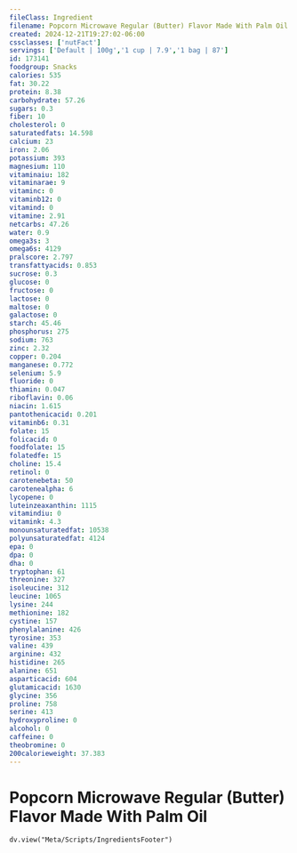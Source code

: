 ```yaml
---
fileClass: Ingredient
filename: Popcorn Microwave Regular (Butter) Flavor Made With Palm Oil
created: 2024-12-21T19:27:02-06:00
cssclasses: ['nutFact']
servings: ['Default | 100g','1 cup | 7.9','1 bag | 87']
id: 173141
foodgroup: Snacks
calories: 535
fat: 30.22
protein: 8.38
carbohydrate: 57.26
sugars: 0.3
fiber: 10
cholesterol: 0
saturatedfats: 14.598
calcium: 23
iron: 2.06
potassium: 393
magnesium: 110
vitaminaiu: 182
vitaminarae: 9
vitaminc: 0
vitaminb12: 0
vitamind: 0
vitamine: 2.91
netcarbs: 47.26
water: 0.9
omega3s: 3
omega6s: 4129
pralscore: 2.797
transfattyacids: 0.853
sucrose: 0.3
glucose: 0
fructose: 0
lactose: 0
maltose: 0
galactose: 0
starch: 45.46
phosphorus: 275
sodium: 763
zinc: 2.32
copper: 0.204
manganese: 0.772
selenium: 5.9
fluoride: 0
thiamin: 0.047
riboflavin: 0.06
niacin: 1.615
pantothenicacid: 0.201
vitaminb6: 0.31
folate: 15
folicacid: 0
foodfolate: 15
folatedfe: 15
choline: 15.4
retinol: 0
carotenebeta: 50
carotenealpha: 6
lycopene: 0
luteinzeaxanthin: 1115
vitamindiu: 0
vitamink: 4.3
monounsaturatedfat: 10538
polyunsaturatedfat: 4124
epa: 0
dpa: 0
dha: 0
tryptophan: 61
threonine: 327
isoleucine: 312
leucine: 1065
lysine: 244
methionine: 182
cystine: 157
phenylalanine: 426
tyrosine: 353
valine: 439
arginine: 432
histidine: 265
alanine: 651
asparticacid: 604
glutamicacid: 1630
glycine: 356
proline: 758
serine: 413
hydroxyproline: 0
alcohol: 0
caffeine: 0
theobromine: 0
200calorieweight: 37.383
---
```


# Popcorn Microwave Regular (Butter) Flavor Made With Palm Oil

```dataviewjs
dv.view("Meta/Scripts/IngredientsFooter")
```